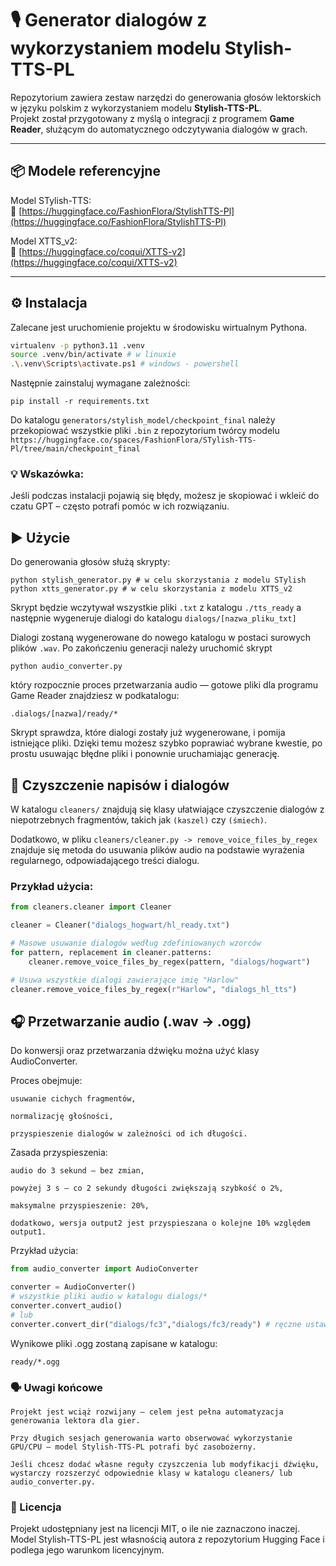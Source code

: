 # 🎙️ Generator dialogów z wykorzystaniem modelu Stylish-TTS-PL

Repozytorium zawiera zestaw narzędzi do generowania głosów lektorskich w języku polskim z wykorzystaniem modelu **Stylish-TTS-PL**.  
Projekt został przygotowany z myślą o integracji z programem **Game Reader**, służącym do automatycznego odczytywania dialogów w grach.

---

## 📦 Modele referencyjne

Model STylish-TTS:  
🔗 [https://huggingface.co/FashionFlora/StylishTTS-Pl](https://huggingface.co/FashionFlora/StylishTTS-Pl)

Model XTTS_v2:  
🔗 [https://huggingface.co/coqui/XTTS-v2](https://huggingface.co/coqui/XTTS-v2)

---

## ⚙️ Instalacja

Zalecane jest uruchomienie projektu w środowisku wirtualnym Pythona.

```bash
virtualenv -p python3.11 .venv
source .venv/bin/activate # w linuxie
.\.venv\Scripts\activate.ps1 # windows - powershell
```

Następnie zainstaluj wymagane zależności:
```shell
pip install -r requirements.txt
```

Do katalogu `generators/stylish_model/checkpoint_final` należy przekopiować wszystkie pliki `.bin` z repozytorium twórcy modelu
`https://huggingface.co/spaces/FashionFlora/STylish-TTS-Pl/tree/main/checkpoint_final`

### 💡 Wskazówka:
Jeśli podczas instalacji pojawią się błędy, możesz je skopiować i wkleić do czatu GPT – często potrafi pomóc w ich rozwiązaniu.
## ▶️ Użycie

Do generowania głosów służą skrypty:
```shell
python stylish_generator.py # w celu skorzystania z modelu STylish
python xtts_generator.py # w celu skorzystania z modelu XTTS_v2
```

Skrypt będzie wczytywał wszystkie pliki `.txt` z katalogu `./tts_ready` a następnie wygeneruje dialogi do katalogu `dialogs/[nazwa_pliku_txt]`

Dialogi zostaną wygenerowane do nowego katalogu w postaci surowych plików `.wav`.
Po zakończeniu generacji należy uruchomić skrypt 

```shell
python audio_converter.py
``` 

który rozpocznie proces przetwarzania audio — gotowe pliki dla programu Game Reader znajdziesz w podkatalogu:

`.dialogs/[nazwa]/ready/*`

Skrypt sprawdza, które dialogi zostały już wygenerowane, i pomija istniejące pliki.
Dzięki temu możesz szybko poprawiać wybrane kwestie, po prostu usuwając błędne pliki i ponownie uruchamiając generację.

## 🧹 Czyszczenie napisów i dialogów

W katalogu `cleaners/` znajdują się klasy ułatwiające czyszczenie dialogów z niepotrzebnych fragmentów, takich jak `(kaszel)` czy `(śmiech)`.

Dodatkowo, w pliku `cleaners/cleaner.py -> remove_voice_files_by_regex` znajduje się metoda do usuwania plików audio na podstawie wyrażenia regularnego, odpowiadającego treści dialogu.

### Przykład użycia:
```python
from cleaners.cleaner import Cleaner

cleaner = Cleaner("dialogs_hogwart/hl_ready.txt")

# Masowe usuwanie dialogów według zdefiniowanych wzorców
for pattern, replacement in cleaner.patterns:
    cleaner.remove_voice_files_by_regex(pattern, "dialogs/hogwart")

# Usuwa wszystkie dialogi zawierające imię "Harlow"
cleaner.remove_voice_files_by_regex(r"Harlow", "dialogs_hl_tts")
```

## 🎧 Przetwarzanie audio (.wav → .ogg)

Do konwersji oraz przetwarzania dźwięku można użyć klasy AudioConverter.

Proces obejmuje:

    usuwanie cichych fragmentów,

    normalizację głośności,

    przyspieszenie dialogów w zależności od ich długości.

Zasada przyspieszenia:

    audio do 3 sekund – bez zmian,

    powyżej 3 s – co 2 sekundy długości zwiększają szybkość o 2%,

    maksymalne przyspieszenie: 20%,

    dodatkowo, wersja output2 jest przyspieszana o kolejne 10% względem output1.

Przykład użycia:

```python
from audio_converter import AudioConverter

converter = AudioConverter()
# wszystkie pliki audio w katalogu dialogs/*
converter.convert_audio()
# lub
converter.convert_dir("dialogs/fc3","dialogs/fc3/ready") # ręczne ustawienie katalogu wejściowego i wyjściowego
```

Wynikowe pliki .ogg zostaną zapisane w katalogu:

`ready/*.ogg`

### 🗣️ Uwagi końcowe

    Projekt jest wciąż rozwijany – celem jest pełna automatyzacja generowania lektora dla gier.

    Przy długich sesjach generowania warto obserwować wykorzystanie GPU/CPU – model Stylish-TTS-PL potrafi być zasobożerny.

    Jeśli chcesz dodać własne reguły czyszczenia lub modyfikacji dźwięku, wystarczy rozszerzyć odpowiednie klasy w katalogu cleaners/ lub audio_converter.py.

### 📄 Licencja

Projekt udostępniany jest na licencji MIT, o ile nie zaznaczono inaczej.
Model Stylish-TTS-PL jest własnością autora z repozytorium Hugging Face i podlega jego warunkom licencyjnym.